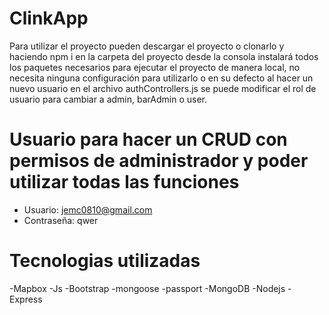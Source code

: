 # ClinkApp

Para utilizar el proyecto pueden descargar el proyecto o clonarlo
y haciendo npm i en la carpeta del proyecto desde la consola instalará todos los paquetes necesarios para ejecutar el proyecto
de manera local, no necesita ninguna configuración para utilizarlo o en su defecto al hacer un nuevo usuario en el archivo authControllers.js
se puede modificar el rol de usuario para cambiar a admin, barAdmin o user.

# Usuario para hacer un CRUD con permisos de administrador y poder utilizar todas las funciones
- Usuario: jemc0810@gmail.com
- Contraseña: qwer

# Tecnologias utilizadas
-Mapbox
-Js
-Bootstrap
-mongoose
-passport
-MongoDB
-Nodejs
-Express
